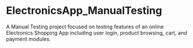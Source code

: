 # ElectronicsApp_ManualTesting
A Manual Testing project focused on testing features of an online Electronics Shopping App including user login, product browsing, cart, and payment modules.

